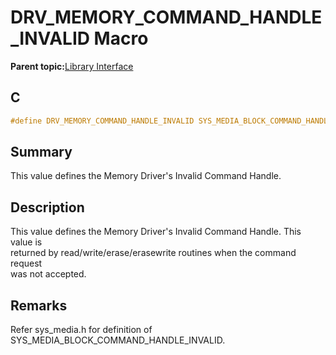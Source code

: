 # DRV\_MEMORY\_COMMAND\_HANDLE\_INVALID Macro

**Parent topic:**[Library Interface](GUID-E18B0923-4286-4E08-A2EB-9A482E0063AE.md)

## C

```c
#define DRV_MEMORY_COMMAND_HANDLE_INVALID SYS_MEDIA_BLOCK_COMMAND_HANDLE_INVALID

```

## Summary

This value defines the Memory Driver's Invalid Command Handle.

## Description

This value defines the Memory Driver's Invalid Command Handle. This value is<br />returned by read/write/erase/erasewrite routines when the command request<br />was not accepted.

## Remarks

Refer sys\_media.h for definition of SYS\_MEDIA\_BLOCK\_COMMAND\_HANDLE\_INVALID.

